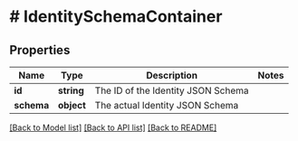 # # IdentitySchemaContainer

## Properties

Name | Type | Description | Notes
------------ | ------------- | ------------- | -------------
**id** | **string** | The ID of the Identity JSON Schema |
**schema** | **object** | The actual Identity JSON Schema |

[[Back to Model list]](../../README.md#models) [[Back to API list]](../../README.md#endpoints) [[Back to README]](../../README.md)
